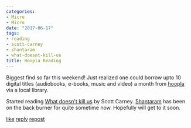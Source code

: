 ```yaml
---
categories:
- Micro
- Micro
date: "2017-06-17"
tags:
- reading
- scott-carney
- shantaram
- what-doesnt-kill-us
title: Hoopla Reading
---
```


Biggest find so far this weekend! Just realized one could borrow upto 10 digital titles (audiobooks, e-books, music and video) a month from [hoopla](https://hoopladigital.com) via a local library.

Started reading [What doesn't kill us](https://www.scottcarney.com/what-doesnt-kill-us) by Scott Carney. [Shantaram](https://m.barnesandnoble.com/w/shantaram-gregory-david-roberts/1100338449) has been on the back burner for quite sometime now. Hopefully will get to it soon.

[like](https://twitter.com/intent/favorite?tweet_id=876215501550235654) [reply](https://twitter.com/intent/tweet?tweet_id=876215501550235654) [repost](https://twitter.com/intent/retweet?tweet_id=876215501550235654)
